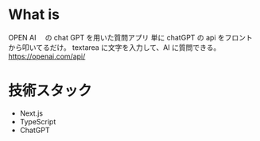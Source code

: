 # What is

OPEN AI 　の chat GPT を用いた質問アプリ
単に chatGPT の api をフロントから叩いてるだけ。
textarea に文字を入力して、AI に質問できる。
https://openai.com/api/

# 技術スタック

- Next.js
- TypeScript
- ChatGPT
